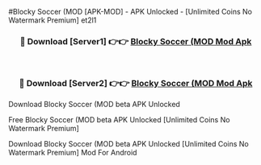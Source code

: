 #Blocky Soccer (MOD [APK-MOD] - APK Unlocked - [Unlimited Coins No Watermark Premium] et2l1



<div align="center">

<h3>🔴 Download [Server1] 👉👉 <a href="https://momento.my/?title=Blocky_Soccer_(MOD">Blocky Soccer (MOD Mod Apk</a></h3><br>

<h3>🔴 Download [Server2] 👉👉 <a href="https://momento.my/?title=Blocky_Soccer_(MOD">Blocky Soccer (MOD Mod Apk</a></h3>
</div>



Download Blocky Soccer (MOD beta APK Unlocked

Free Blocky Soccer (MOD beta APK Unlocked [Unlimited Coins No Watermark Premium]

Download Blocky Soccer (MOD beta APK Unlocked [Unlimited Coins No Watermark Premium] Mod For Android
